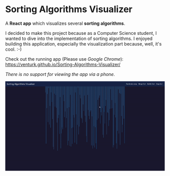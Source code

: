 # Sorting Algorithms Visualizer

A **React app** which visualizes several **sorting algorithms**.

I decided to make this project because as a Computer Science student, I wanted to dive into the implementation of sorting algorithms. I enjoyed building this application, especially the visualization part because, well, it's cool. :-)

Check out the running app (Please use *Google Chrome*):
https://venturk.github.io/Sorting-Algorithms-Visualizer/

*There is no support for viewing the app via a phone.*

![Image of Sorting Visualizer in action](https://raw.githubusercontent.com/venturk/Sorting-Algorithms-Visualizer/master/Sorting%20Algorithms%20Visualizer%20-%20In%20Action.png)
